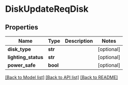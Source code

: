 # DiskUpdateReqDisk

## Properties
Name | Type | Description | Notes
------------ | ------------- | ------------- | -------------
**disk_type** | **str** |  | [optional] 
**lighting_status** | **str** |  | [optional] 
**power_safe** | **bool** |  | [optional] 

[[Back to Model list]](../README.md#documentation-for-models) [[Back to API list]](../README.md#documentation-for-api-endpoints) [[Back to README]](../README.md)


